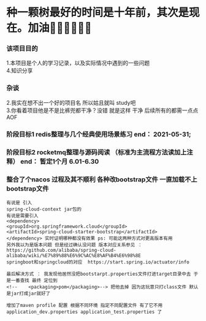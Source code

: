 # 种一颗树最好的时间是十年前，其次是现在。加油💪🏻💪🏻💪🏻

### 该项目目的
1.本项目是个人的学习记录，以及实际情况中遇到的一些问题 </br>
4.知识分享

### 杂谈
2.我实在想不出一个好的项目名 所以姑且就叫 study吧 </br>
3.你看着项目他是不是比裤兜都干净？没错 就是这样 干净 后续所有的都需一点点 AOF </br>

### 阶段目标1 redis整理与几个经典使用场景练习  end： 2021-05-31;

### 阶段目标2 rocketmq整理与源码阅读 （标准为主流程方法读加上注释） end： 暂定1个月 6.01-6.30

### 整合了个nacos 过程及其不顺利 各种改bootstrap文件 一直加载不上bootstrap文件  
```
有说是 引入
spring-cloud-context jar包的
有说是需要引入
<dependency>
<groupId>org.springframework.cloud</groupId>
<artifactId>spring-cloud-starter-bootstrap</artifactId>
</dependency> 实时证明哪种都没有效果 ps: 可能这两种方式对更高版本有用
另外我以为是版本问题 但是经过确认没问题 版本对应关系参见 ： https://github.com/alibaba/spring-cloud-alibaba/wiki/%E7%89%88%E6%9C%AC%E8%AF%B4%E6%98%8E
springboot和springcloud的对应  https://start.spring.io/actuator/info

```

```
最后解决方式 ： 我发现他居然没把bootstarpt.properties文件打进target目录中去 于是一番查找 最终 定位到 
<!--    <packaging>pom</packaging>--> 把他去掉 因为这玩意只打class文件 默认是jar打成jar就好了
```

```
增加了maven profile 配置 根据不同环境 指定不同配置文件 有了它不用 application_dev.properties application_test.properties 了
```

